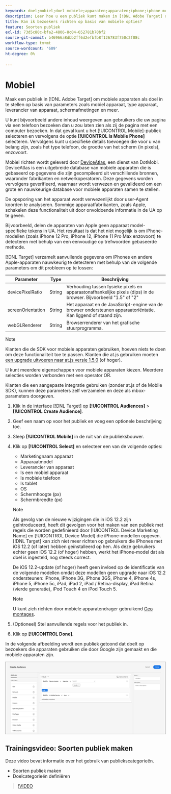 ```yaml
---
keywords: doel;mobiel;doel mobiele;apparaten;apparaten;iphone;iphone modellen;apparatenatlas;display breedte;display breedte;display hoogte;type apparaat;displayheight;phone;tablet;device model
description: Leer hoe u een publiek kunt maken in [!DNL Adobe Target] om mobiele apparaten te activeren op basis van parameters zoals mobiel apparaat, type apparaat, leverancier van apparaten, schermafmetingen (per pixel) en meer.
title: Kan ik bezoekers richten op basis van mobiele opties?
feature: Soorten publiek
exl-id: 73d5c80c-bfa2-4806-8c04-652781b70bf2
source-git-commit: b46966a8dbb2ff6d2efbfb8f126783f750c2f08c
workflow-type: tm+mt
source-wordcount: '609'
ht-degree: 0%

---
```


# Mobiel

Maak een publiek in [!DNL Adobe Target] om mobiele apparaten als doel in te stellen op basis van parameters zoals mobiel apparaat, type apparaat, leverancier van apparaat, schermafmetingen en meer.

U kunt bijvoorbeeld andere inhoud weergeven aan gebruikers die uw pagina via een telefoon bezoeken dan u zou laten zien als zij de pagina met een computer bezoeken. In dat geval kunt u het [!UICONTROL Mobile]-publiek selecteren en vervolgens de optie **[!UICONTROL Is Mobile Phone]** selecteren. Vervolgens kunt u specifieke details toevoegen die voor u van belang zijn, zoals het type telefoon, de grootte van het scherm (in pixels), enzovoort.

Mobiel richten wordt geleverd door [DeviceAtlas](https://deviceatlas.com/device-data/user-agent-tester), een dienst van DotMobi. DeviceAtlas is een uitgebreide database van mobiele apparaten die is gebaseerd op gegevens die zijn gecompileerd uit verschillende bronnen, waaronder fabrikanten en netwerkoperatoren. Deze gegevens worden vervolgens geverifieerd, waarnaar wordt verwezen en gevalideerd om een grote en nauwkeurige database voor mobiele apparaten samen te stellen.

De opsporing van het apparaat wordt verwezenlijkt door user-Agent koorden te analyseren. Sommige apparaatfabrikanten, zoals Apple, schakelen deze functionaliteit uit door onvoldoende informatie in de UA op te geven.

Bijvoorbeeld, delen de apparaten van Apple geen apparaat model-specifieke tokens in UA. Het resultaat is dat het niet mogelijk is om iPhone-modellen (zoals iPhone 12 Pro, iPhone 12, iPhone 11 Pro Max enzovoort) te detecteren met behulp van een eenvoudige op trefwoorden gebaseerde methode.

[!DNL Target] verzamelt aanvullende gegevens om iPhones en andere Apple-apparaten nauwkeurig te detecteren met behulp van de volgende parameters om dit probleem op te lossen:

| Parameter | Type | Beschrijving |
|--- |--- |--- |
| devicePixelRatio | String | Verhouding tussen fysieke pixels en apparaatonafhankelijke pixels (dips) in de browser. Bijvoorbeeld &quot;1.5&quot; of &quot;2&quot; |
| screenOrientation | String | Het apparaat en de JavaScript-engine van de browser ondersteunen apparaatoriëntatie. Kan liggend of staand zijn. |
| webGLRenderer | String | Browserrenderer van het grafische stuurprogramma. |

>[!NOTE]
>
>Klanten die de SDK voor mobiele apparaten gebruiken, hoeven niets te doen om deze functionaliteit toe te passen. Klanten die at.js gebruiken moeten [een upgrade uitvoeren naar at.js versie 1.5.0](/help/c-implementing-target/c-implementing-target-for-client-side-web/target-atjs-versions.md#reference_DBB5EDB79EC44E558F9E08D4774A0F7A) (of hoger).

U kunt meerdere eigenschappen voor mobiele apparaten kiezen. Meerdere selecties worden verbonden met een operator OR.

Klanten die een aangepaste integratie gebruiken (zonder at.js of de Mobile SDK), kunnen deze parameters zelf verzamelen en deze als mbox-parameters doorgeven.

1. Klik in de interface [!DNL Target] op **[!UICONTROL Audiences]** > **[!UICONTROL Create Audience]**.
1. Geef een naam op voor het publiek en voeg een optionele beschrijving toe.
1. Sleep **[!UICONTROL Mobile]** in de ruit van de publieksbouwer.
1. Klik op **[!UICONTROL Select]** en selecteer een van de volgende opties:

   * Marketingnaam apparaat
   * Apparaatmodel
   * Leverancier van apparaat
   * Is een mobiel apparaat
   * Is mobiele telefoon
   * Is tablet
   * OS
   * Schermhoogte (px)
   * Schermbreedte (px)

   >[!NOTE]
   >
   >Als gevolg van de nieuwe wijzigingen die in iOS 12.2 zijn geïntroduceerd, heeft dit gevolgen voor het maken van een publiek met regels die worden gedefinieerd door [!UICONTROL Device Marketing Name] en [!UICONTROL Device Model] die iPhone-modellen opgeven. [!DNL Target] kan zich niet meer richten op gebruikers die iPhones met iOS 12.2 (of later) hebben geïnstalleerd op hen. Als deze gebruikers echter geen iOS 12.2 (of hoger) hebben, werkt het iPhone-model dat als doel is ingesteld, nog steeds correct.
   >
   >De iOS 12.2-update (of hoger) heeft geen invloed op de identificatie van de volgende modellen omdat deze modellen geen upgrade naar iOS 12.2 ondersteunen: iPhone, iPhone 3G, iPhone 3GS, iPhone 4, iPhone 4s, iPhone 5, iPhone 5c, iPad, iPad 2, iPad / Retina-display, iPad Retina (vierde generatie), iPod Touch 4 en iPod Touch 5.

   >[!NOTE]
   >
   >U kunt zich richten door mobiele apparatendrager gebruikend [Geo montages](/help/c-target/c-audiences/c-target-rules/geo.md#concept_5B4D99DE685348FB877929EE0F942670).

1. (Optioneel) Stel aanvullende regels voor het publiek in.
1. Klik op **[!UICONTROL Done]**.

In de volgende afbeelding wordt een publiek getoond dat doelt op bezoekers die apparaten gebruiken die door Google zijn gemaakt en die mobiele apparaten zijn.

![Doelmobiele apparaten](assets/target_mobile.png)

## Trainingsvideo: Soorten publiek maken

Deze video bevat informatie over het gebruik van publiekscategorieën.

* Soorten publiek maken
* Doelcategorieën definiëren

>[!VIDEO](https://video.tv.adobe.com/v/17392)
